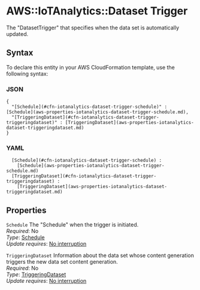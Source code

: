 # AWS::IoTAnalytics::Dataset Trigger<a name="aws-properties-iotanalytics-dataset-trigger"></a>

The "DatasetTrigger" that specifies when the data set is automatically updated\.

## Syntax<a name="aws-properties-iotanalytics-dataset-trigger-syntax"></a>

To declare this entity in your AWS CloudFormation template, use the following syntax:

### JSON<a name="aws-properties-iotanalytics-dataset-trigger-syntax.json"></a>

```
{
  "[Schedule](#cfn-iotanalytics-dataset-trigger-schedule)" : [Schedule](aws-properties-iotanalytics-dataset-trigger-schedule.md),
  "[TriggeringDataset](#cfn-iotanalytics-dataset-trigger-triggeringdataset)" : [TriggeringDataset](aws-properties-iotanalytics-dataset-triggeringdataset.md)
}
```

### YAML<a name="aws-properties-iotanalytics-dataset-trigger-syntax.yaml"></a>

```
﻿  [Schedule](#cfn-iotanalytics-dataset-trigger-schedule) : 
    [Schedule](aws-properties-iotanalytics-dataset-trigger-schedule.md)
﻿  [TriggeringDataset](#cfn-iotanalytics-dataset-trigger-triggeringdataset) : 
    [TriggeringDataset](aws-properties-iotanalytics-dataset-triggeringdataset.md)
```

## Properties<a name="aws-properties-iotanalytics-dataset-trigger-properties"></a>

`Schedule`  <a name="cfn-iotanalytics-dataset-trigger-schedule"></a>
The "Schedule" when the trigger is initiated\.  
*Required*: No  
*Type*: [Schedule](aws-properties-iotanalytics-dataset-trigger-schedule.md)  
*Update requires*: [No interruption](https://docs.aws.amazon.com/AWSCloudFormation/latest/UserGuide/using-cfn-updating-stacks-update-behaviors.html#update-no-interrupt)

`TriggeringDataset`  <a name="cfn-iotanalytics-dataset-trigger-triggeringdataset"></a>
Information about the data set whose content generation triggers the new data set content generation\.  
*Required*: No  
*Type*: [TriggeringDataset](aws-properties-iotanalytics-dataset-triggeringdataset.md)  
*Update requires*: [No interruption](https://docs.aws.amazon.com/AWSCloudFormation/latest/UserGuide/using-cfn-updating-stacks-update-behaviors.html#update-no-interrupt)